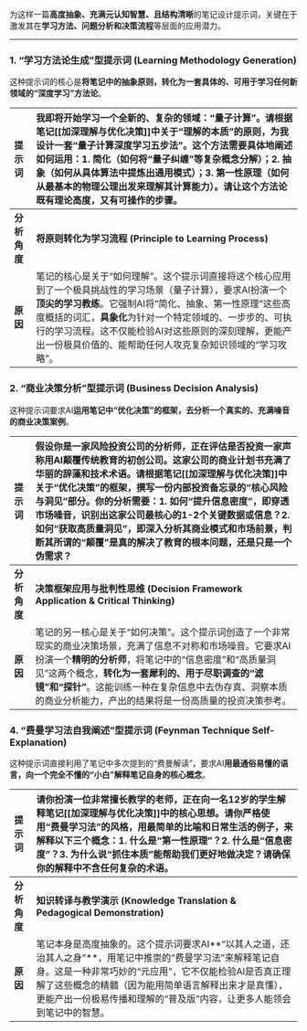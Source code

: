 
为这样一篇**高度抽象、充满元认知智慧、且结构清晰**的笔记设计提示词，关键在于激发其在**学习方法、问题分析和决策流程**等层面的应用潜力。

---

### 1. “学习方法论生成”型提示词 (Learning Methodology Generation)

这种提示词的核心是**将笔记中的抽象原则，转化为一套具体的、可用于学习任何新领域的“深度学习”方法论**。

| 提示词 | **我即将开始学习一个全新的、复杂的领域：“量子计算”。请根据笔记[[加深理解与优化决策]]中关于“理解的本质”的原则，为我设计一套“量子计算深度学习五步法”。这个方法需要具体地阐述如何运用：1. 简化（如何将“量子纠缠”等复杂概念分解）；2. 抽象（如何从具体算法中提炼出通用模式）；3. 第一性原理（如何从最基本的物理公理出发来理解其计算能力）。请让这个方法论既有理论高度，又有可操作的步骤。** |
| :--- | :--- |
| **分析角度** | **将原则转化为学习流程 (Principle to Learning Process)** |
| **原因** | 笔记的核心是关于“如何理解”。这个提示词直接将这个核心应用到了一个极具挑战性的学习场景（量子计算），要求AI扮演一个**顶尖的学习教练**。它强制AI将“简化、抽象、第一性原理”这些高度概括的词汇，**具象化**为针对一个特定领域的、一步步的、可执行的学习流程。这不仅能检验AI对这些原则的深刻理解，更能产出一份极具价值的、能帮助任何人攻克复杂知识领域的“学习攻略”。 |

### 2. “商业决策分析”型提示词 (Business Decision Analysis)

这种提示词要求AI**运用笔记中“优化决策”的框架，去分析一个真实的、充满噪音的商业决策案例**。

| 提示词 | **假设你是一家风险投资公司的分析师，正在评估是否投资一家声称用AI颠覆传统教育的初创公司。这家公司的商业计划书充满了华丽的辞藻和技术术语。请根据笔记[[加深理解与优化决策]]中关于“优化决策”的框架，撰写一份内部投资备忘录的“核心风险与洞见”部分。你的分析需要：1. 如何“提升信息密度”，即穿透市场噪音，识别出这家公司最核心的1-2个关键数据或信息？2. 如何“获取高质量洞见”，即深入分析其商业模式和市场前景，判断其所谓的“颠覆”是真的解决了教育的根本问题，还是只是一个伪需求？** |
| :--- | :--- |
| **分析角度** | **决策框架应用与批判性思维 (Decision Framework Application & Critical Thinking)** |
| **原因** | 笔记的另一核心是关于“如何决策”。这个提示词创造了一个非常现实的商业决策场景，充满了信息不对称和市场噪音。它要求AI扮演一个**精明的分析师**，将笔记中的“信息密度”和“高质量洞见”这两个概念，**转化为一套犀利的、用于尽职调查的“滤镜”和“探针”**。这能训练一种在复杂信息中去伪存真、洞察本质的商业分析能力，产出的结果将是一份高质量的投资决策参考。 |


### 4. “费曼学习法自我阐述”型提示词 (Feynman Technique Self-Explanation)

这种提示词直接利用了笔记中多次提到的“费曼解读”，要求AI**用最通俗易懂的语言，向一个完全不懂的“小白”解释笔记自身的核心概念**。

| 提示词      | **请你扮演一位非常擅长教学的老师，正在向一名12岁的学生解释笔记[[加深理解与优化决策]]中的核心思想。请你严格使用“费曼学习法”的风格，用最简单的比喻和日常生活的例子，来解释以下三个概念：1. 什么是“第一性原理”？2. 什么是“信息密度”？3. 为什么说“抓住本质”能帮助我们更好地做决定？请确保你的解释中不含任何复杂的术语。** |
| :------- | :----------------------------------------------------------------------------------------------------------------------------------------------------------------------- |
| **分析角度** | **知识转译与教学演示 (Knowledge Translation & Pedagogical Demonstration)**                                                                                                        |
| **原因**   | 笔记本身是高度抽象的。这个提示词要求AI**“以其人之道，还治其人之身”**，用笔记中推崇的“费曼学习法”来解释笔记自身。这是一种非常巧妙的“元应用”，它不仅能检验AI是否真正理解了这些概念的精髓（因为能用简单语言解释出来才是真懂），更能产出一份极易传播和理解的“普及版”内容，让更多人能领会到笔记中的智慧。               |